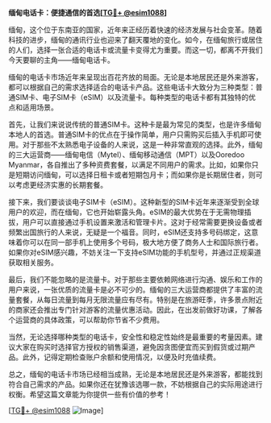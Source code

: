 **缅甸电话卡：便捷通信的首选[[TG💪+ @esim1088](https://t.me/s/esim1088)]**

缅甸，这个位于东南亚的国家，近年来正经历着快速的经济发展与社会变革。随着科技的进步，缅甸的通讯行业也迎来了翻天覆地的变化。如今，在缅甸旅行或居住的人们，选择一张合适的电话卡或流量卡变得尤为重要。而这一切，都离不开我们今天要聊的主角——缅甸电话卡。

缅甸的电话卡市场近年来呈现出百花齐放的局面。无论是本地居民还是外来游客，都可以根据自己的需求选择适合的电话卡产品。这些电话卡大致分为三种类型：普通SIM卡、电子SIM卡（eSIM）以及流量卡。每种类型的电话卡都有其独特的优点和适用场景。

首先，让我们来说说传统的普通SIM卡。这种卡是最为常见的类型，也是许多缅甸本地人的首选。普通SIM卡的优点在于操作简单，用户只需购买后插入手机即可使用。对于那些不太熟悉电子设备的人来说，这是一种非常直观的选择。此外，缅甸的三大运营商——缅甸电信（Mytel）、缅甸移动通信（MPT）以及Ooredoo Myanmar，各自推出了多种资费套餐，以满足不同用户的需求。比如，如果你只是短期访问缅甸，可以选择日租卡或者短期包月卡；而如果你是长期居住者，则可以考虑更经济实惠的长期套餐。

接下来，我们要谈谈电子SIM卡（eSIM）。这种新型的SIM卡近年来逐渐受到全球用户的欢迎，而在缅甸，它也开始崭露头角。eSIM的最大优势在于无需物理插拔，用户可以直接通过手机设置来激活和管理卡片。这对于经常需要更换设备或者频繁出国旅行的人来说，无疑是一个福音。同时，eSIM还支持多号码绑定，这意味着你可以在同一部手机上使用多个号码，极大地方便了商务人士和国际旅行者。如果你对eSIM感兴趣，不妨关注一下支持eSIM功能的手机型号，并通过正规渠道获取相关服务。

最后，我们不能忽略的是流量卡。对于那些主要依赖网络进行沟通、娱乐和工作的用户来说，一张优质的流量卡是必不可少的。缅甸的三大运营商都提供了丰富的流量套餐，从每日流量到每月无限流量应有尽有。特别是在旅游旺季，许多景点附近的商家还会推出专门针对游客的流量优惠活动。因此，在出发前做好功课，了解各个运营商的具体政策，可以帮助你节省不少费用。

当然，无论选择哪种类型的电话卡，安全性和稳定性始终是最重要的考量因素。建议大家在购买时选择官方授权的销售渠道，避免因贪图便宜而买到假货或过期产品。此外，记得定期检查账户余额和使用情况，以便及时充值续费。

总之，缅甸的电话卡市场已经相当成熟，无论是本地居民还是外来游客，都能找到符合自己需求的产品。如果你还在犹豫该选哪一款，不妨根据自己的实际用途进行权衡。希望这篇文章能为你提供一些有价值的参考！

[[TG💪+ @esim1088](https://t.me/s/esim1088) ![Image](https://i.postimg.cc/4NQfJmqS/Snipaste-2025-05-13-00-14-12.png)]